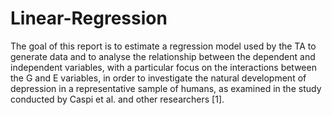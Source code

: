 # Linear-Regression

The goal of this report is to estimate a regression model used by the TA to generate data and to analyse the relationship between the dependent and independent variables, with a particular focus on the interactions between the G and E variables, in order to investigate the natural development of depression in a representative sample of humans, as examined in the study conducted by Caspi et al. and other researchers [1].

